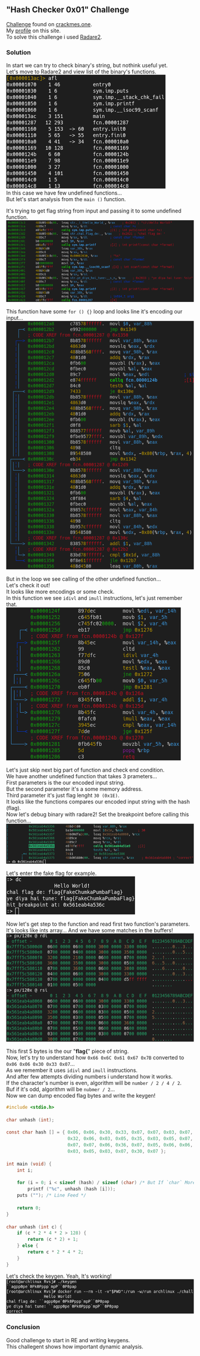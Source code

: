 ## "Hash Checker 0x01" Challenge
[Challenge](https://crackmes.one/crackme/622db5be33c5d46c8bcc027f) found on [crackmes.one](https://crackmes.one).  
My [profile](https://crackmes.one/user/_Magenta_) on this site.  
To solve this challenge i used [Radare2](https://github.com/radareorg/radare2).

### Solution
In start we can try to check binary's string, but nothink useful yet.  
Let's move to Radare2 and view list of the binary's functions.  
![](screenshots/functions.png)  
In this case we have few undefined functions...  
But let's start analysis from the `main ()` function.  
  
It's trying to get flag string from input and passing it to some undefined function.  
![](screenshots/main.png)  
  
This function have some `for () {}` loop and looks line it's encoding our input...  
![](screenshots/undefined.png)  
  
But in the loop we see calling of the other undefined function...  
Let's check it out!  
It looks like more encodings or some check.  
In this function we see `idivl` and `imull` instructions, let's just remember that.  
![](screenshots/division.png)  
  
Let's just skip next big part of function and check end condition.  
We have another undefined function that takes 3 prameters...  
First parameters is the our encoded input string.  
But the second parameter it's a some memory address.  
Third parameter it's just flag lenght `30 (0x1E)`.  
It looks like the functions compares our encoded input string with the hash (flag).  
Now let's debug binary with radare2! Set the breakpoint before calling this function...  
![](screenshots/breakpoint.png)  
  
Let's enter the fake flag for example.  
![](screenshots/fakeflag.png)  
  
Now let's get step to the function and read first two function's parameters.  
It's looks like ints array... And we have some matches in the buffers!  
![](screenshots/dump.png)  
  
This first 5 bytes is the our "**flag{**" piece of string.  
Now, let's try to understand how `0x66 0x6C 0x61 0x67 0x7B` converted to `0x06 0x06 0x30 0x33 0x07`...  
As we remember it uses `idivl` and `imull` instructions.  
And after few attempts dividing numbers i understand how it works.  
If the character's number is even, algorithm will be `number / 2 / 4 / 2`.  
Buf if it's odd, algorithm will be `nubmer / 2`...  
Now we can dump encoded flag bytes and write the keygen!  
```c
#include <stdio.h>

char unhash (int);

const char hash [] = { 0x06, 0x06, 0x30, 0x33, 0x07, 0x07, 0x03, 0x07,
                       0x32, 0x06, 0x03, 0x05, 0x35, 0x03, 0x05, 0x07,
                       0x07, 0x07, 0x06, 0x36, 0x07, 0x05, 0x06, 0x06,
                       0x03, 0x05, 0x03, 0x07, 0x30, 0x07 };

int main (void) {
    int i;

    for (i = 0; i < sizeof (hash) / sizeof (char) /* But If `char` More Than One Byte..? */; ++i)
        printf ("%c", unhash (hash [i]));
    puts (""); /* Line Feed */

    return 0;
}

char unhash (int c) {
    if (c * 2 * 4 * 2 > 128) {
        return (c * 2) + 1;
    } else {
        return c * 2 * 4 * 2;
    }
}
```  
  
Let's check the keygen. Yeah, It's working!  
![](screenshots/keygen.png)

### Conclusion
Good challenge to start in RE and writing keygens.  
This challegent shows how important dynamic analysis.

